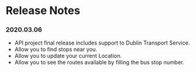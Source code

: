 # Release Notes
### 2020.03.06
  - API project final release includes support to Dublin Transport Service.
  - Allow you to find stops near you.
  - Allow you to update your current Location.
  - Allow you to see the routes available by filling the bus stop number.
